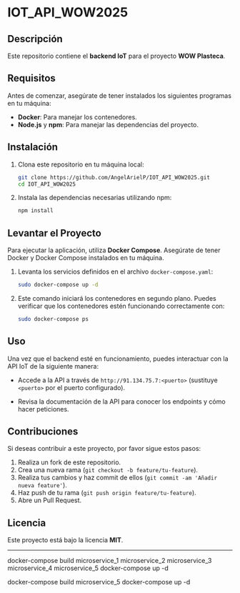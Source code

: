 # IOT_API_WOW2025

## Descripción

Este repositorio contiene el **backend IoT** para el proyecto **WOW Plasteca**.

## Requisitos

Antes de comenzar, asegúrate de tener instalados los siguientes programas en tu máquina:

- **Docker**: Para manejar los contenedores.
- **Node.js** y **npm**: Para manejar las dependencias del proyecto.

## Instalación

1. Clona este repositorio en tu máquina local:

   ```bash
   git clone https://github.com/AngelArielP/IOT_API_WOW2025.git
   cd IOT_API_WOW2025
   ```

2. Instala las dependencias necesarias utilizando npm:

   ```bash
   npm install
   ```

## Levantar el Proyecto

Para ejecutar la aplicación, utiliza **Docker Compose**. Asegúrate de tener Docker y Docker Compose instalados en tu máquina.

1. Levanta los servicios definidos en el archivo `docker-compose.yaml`:

   ```bash
   sudo docker-compose up -d
   ```

2. Este comando iniciará los contenedores en segundo plano. Puedes verificar que los contenedores estén funcionando correctamente con:

   ```bash
   sudo docker-compose ps
   ```

## Uso

Una vez que el backend esté en funcionamiento, puedes interactuar con la API IoT de la siguiente manera:

- Accede a la API a través de `http://91.134.75.7:<puerto>` (sustituye `<puerto>` por el puerto configurado).
  
- Revisa la documentación de la API para conocer los endpoints y cómo hacer peticiones.

## Contribuciones

Si deseas contribuir a este proyecto, por favor sigue estos pasos:

1. Realiza un fork de este repositorio.
2. Crea una nueva rama (`git checkout -b feature/tu-feature`).
3. Realiza tus cambios y haz commit de ellos (`git commit -am 'Añadir nueva feature'`).
4. Haz push de tu rama (`git push origin feature/tu-feature`).
5. Abre un Pull Request.

## Licencia

Este proyecto está bajo la licencia **MIT**.

---

docker-compose build microservice_1 microservice_2 microservice_3 microservice_4 microservice_5
docker-compose up -d

docker-compose build microservice_5
docker-compose up -d